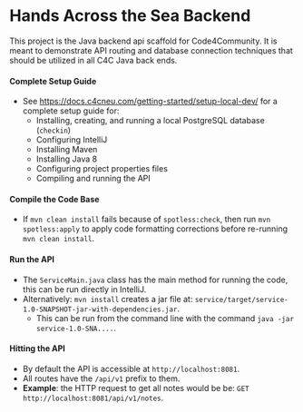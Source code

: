 # Hands Across the Sea Backend


This project is the Java backend api scaffold for Code4Community. It is meant to demonstrate API routing and database connection techniques that should be utilized in all C4C Java back ends.

#### Complete Setup Guide
 - See https://docs.c4cneu.com/getting-started/setup-local-dev/ for a complete setup guide for:
   - Installing, creating, and running a local PostgreSQL database (`checkin`)
   - Configuring IntelliJ
   - Installing Maven
   - Installing Java 8
   - Configuring project properties files
   - Compiling and running the API

#### Compile the Code Base
 - If `mvn clean install` fails because of `spotless:check`, 
 then run `mvn spotless:apply` to apply code formatting corrections before
 re-running `mvn clean install`. 

#### Run the API
 - The `ServiceMain.java` class has the main method for running the code, this can be run directly in IntelliJ.
 - Alternatively: `mvn install` creates a jar file at:
 `service/target/service-1.0-SNAPSHOT-jar-with-dependencies.jar`.
   - This can be run from the command line with the command `java -jar service-1.0-SNA....`.

#### Hitting the API
 - By default the API is accessible at `http://localhost:8081`.
 - All routes have the `/api/v1` prefix to them.
 - **Example**: the HTTP request to get all notes would be be: `GET http://localhost:8081/api/v1/notes`.
